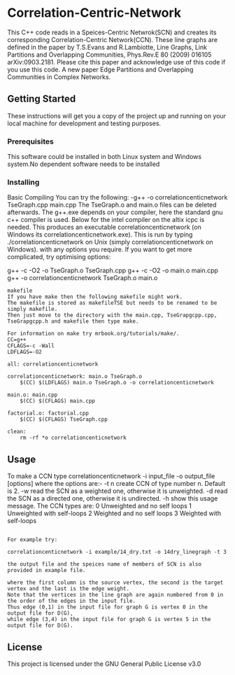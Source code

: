 # Correlation-Centric-Network

This C++ code reads in a Speices-Centric Netwrok(SCN) and creates its corresponding Correlation-Centric Network(CCN). These line graphs are defined in the paper by T.S.Evans and R.Lambiotte, Line Graphs, Link Partitions and Overlapping Communities, Phys.Rev.E 80 (2009) 016105 arXiv:0903.2181. Please cite this paper and acknowledge use of this code if you use this code. 
A new paper Edge Partitions and Overlapping Communities in Complex Networks.

## Getting Started

These instructions will get you a copy of the project up and running on your local machine for development and testing purposes.

### Prerequisites

This software could be installed in both Linux system and Windows system.No dependent software needs to be installed  

### Installing

Basic Compiling
You can try the following:
-g++ -o correlationcenticnetwork TseGraph.cpp main.cpp
The TseGraph.o and main.o files can be deleted afterwards. 
The g++.exe depends on your compiler, here the standard gnu c++ compiler is used. 
Below for the intel compiler on the altix icpc is needed. 
This produces an executable correlationcenticnetwork (on Windows its correlationcenticnetwork.exe). 
This is run by typing ./correlationcenticnetwork on Unix (simply correlationcenticnetwork on Windows). 
with any options you require. 
If you want to get more complicated, try optimising options: 

g++ -c -O2 -o TseGraph.o TseGraph.cpp
g++ -c -O2 -o main.o main.cpp
g++ -o correlationcenticnetwork TseGraph.o main.o

```
makefile
If you have make then the following makefile might work. 
The makefile is stored as makefileTSE but needs to be renamed to be simply makefile. 
Then just move to the directory with the main.cpp, TseGrapgcpp.cpp, TseGrapgcpp.h and makefile then type make. 

For information on make try mrbook.org/tutorials/make/. 
CC=g++
CFLAGS=-c -Wall
LDFLAGS=-O2

all: correlationcenticnetwork

correlationcenticnetwork: main.o TseGraph.o
	$(CC) $(LDFLAGS) main.o TseGraph.o -o correlationcenticnetwork

main.o: main.cpp
	$(CC) $(CFLAGS) main.cpp

factorial.o: factorial.cpp
	$(CC) $(CFLAGS) TseGraph.cpp

clean:
	rm -rf *o correlationcenticnetwork

```

## Usage

To make a CCN type 
correlationcenticnetwork -i input_file -o output_file [options]
where the options are:- 
-t n
create CCN of type number n. Default is 2.
-w
read the SCN as a weighted one, otherwise it is unweighted.
-d
read the SCN as a directed one, otherwise it is undirected.
-h
show this usage message.
The CCN types are: 
0
Unweighted and no self loops 
1
Unweighted with self-loops 
2
Weighted and no self loops 
3
Weighted with self-loops 

```

For example try:
 
correlationcenticnetwork -i example/14_dry.txt -o 14dry_linegraph -t 3

the output file and the speices name of members of SCN is also provided in example file.

where the first column is the source vertex, the second is the target vertex and the last is the edge weight. 
Note that the vertices in the line graph are again numbered from 0 in the order of the edges in the input file. 
Thus edge (0,1) in the input file for graph G is vertex 0 in the output file for D(G), 
while edge (3,4) in the input file for graph G is vertex 5 in the output file for D(G). 

```

## License

This project is licensed under the GNU General Public License v3.0
